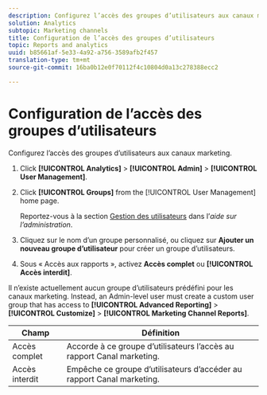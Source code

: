 ```yaml
---
description: Configurez l’accès des groupes d’utilisateurs aux canaux marketing.
solution: Analytics
subtopic: Marketing channels
title: Configuration de l’accès des groupes d’utilisateurs
topic: Reports and analytics
uuid: b85661af-5e33-4a92-a756-3589afb2f457
translation-type: tm+mt
source-git-commit: 16ba0b12e0f70112f4c10804d0a13c278388ecc2

---
```



# Configuration de l’accès des groupes d’utilisateurs

Configurez l’accès des groupes d’utilisateurs aux canaux marketing.

1. Click **[!UICONTROL Analytics]** &gt; **[!UICONTROL Admin]** &gt; **[!UICONTROL User Management]**.
1. Click **[!UICONTROL Groups]** from the [!UICONTROL User Management] home page.

   Reportez-vous à la section [Gestion des utilisateurs](https://marketing.adobe.com/resources/help/en_US/reference/user_management.html) dans l’*aide sur l’administration*.

1. Cliquez sur le nom d’un groupe personnalisé, ou cliquez sur **Ajouter un nouveau groupe d’utilisateur** pour créer un groupe d’utilisateurs.
1. Sous « Accès aux rapports », activez **Accès complet** ou **[!UICONTROL Accès interdit]**.

Il n’existe actuellement aucun groupe d’utilisateurs prédéfini pour les canaux marketing. Instead, an Admin-level user must create a custom user group that has access to **[!UICONTROL Advanced Reporting]** &gt; **[!UICONTROL Customize]** &gt; **[!UICONTROL Marketing Channel Reports]**.

| Champ | Définition |
|--- |--- |
| Accès complet | Accorde à ce groupe d’utilisateurs l’accès au rapport Canal marketing. |
| Accès interdit | Empêche ce groupe d’utilisateurs d’accéder au rapport Canal marketing. |

